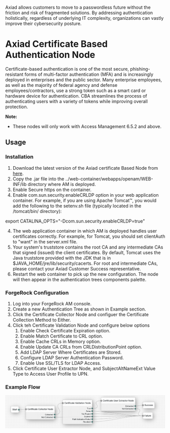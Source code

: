 Axiad allows customers to move to a passwordless future without the friction and risk of fragmented solutions. By addressing authentication holistically, regardless of underlying IT complexity, organizations can vastly improve their cybersecurity posture.

# **Axiad Certificate Based Authentication Node**

Certificate-based authentication is one of the most secure, phishing-resistant forms of multi-factor authentication (MFA) and is increasingly deployed in enterprises and the public sector. Many enterprise employees, as well as the majority of federal agency and defense employees/contractors, use a strong token such as a smart card or hardware device for authentication. CBA streamlines the process of authenticating users with a variety of tokens while improving overall protection.

**Note:** 
* These nodes will only work with Access Management 6.5.2 and above.

## Usage

### Installation

1. Download the latest version of the Axiad certificate Based Node from [here](https://github.com/ForgeRock/axiad/).
2. Copy the .jar file into the ../web-container/webapps/openam/WEB-INF/lib directory where AM is deployed.
3. Enable Secure https on the container.
4. Enable com.sun.security.enableCRLDP option in your web application container. For example, if you are using Apache Tomcat™, you would add the following to the setenv.sh file (typically located in the /tomcat/bin/ directory):

export CATALINA_OPTS="-Dcom.sun.security.enableCRLDP=true"

4. The web application container in which AM is deployed handles user certificates correctly. For example, for Tomcat, you should set clientAuth to "want" in the server.xml file.
5. Your system's truststore contains the root CA and any intermediate CAs that signed (issued) the client certificates. By default, Tomcat uses the Java truststore provided with the JDK that is in $JAVA_HOME/jre/lib/security/cacerts. For root and intermediate CAs, please contact your Axiad Customer Success representative.
3. Restart the web container to pick up the new configuration. The node will then appear in the authentication trees components palette.

### ForgeRock Configuration
1. Log into your ForgeRock AM console.
2. Create a new Authentication Tree as shown in Example section.
3. Click the Certificate Collector Node and configuer the Certificate Collection Method to Either.
4. Click teh Certificate Validation Node and configure below options
   1. Enable Check Certificate Expiration option.
   2. Enable Match Certificate to CRL option.
   3. Enable Cache CRLs in Memory option.
   4. Enable Update CA CRLs from CRLDistributionPoint option.
   5. Add LDAP Server Where Certificates are Stored.
   6. Configure LDAP Server Authentication Password.
   7. Enable Use SSL/TLS for LDAP Access.
5. Click Certificate User Extractor Node, and SubjectAltNameExt Value Type to Access User Profile to UPN.


 ### Example Flow

 ![Certificate_Flow](./images/certificate_flow.png)